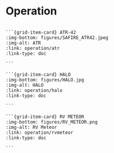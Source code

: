 # Operation

````{grid} 3

```{grid-item-card} ATR-42
:img-bottom: figures/SAFIRE_ATR42.jpeg
:img-alt: ATR
:link: operation/atr
:link-type: doc

```

```{grid-item-card} HALO
:img-bottom: figures/HALO.jpg
:img-alt: HALO
:link: operation/halo
:link-type: doc

```

```{grid-item-card} RV METEOR
:img-bottom: figures/RV_METEOR.png
:img-alt: RV Meteor
:link: operation/rvmeteor
:link-type: doc

```

````
